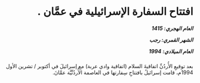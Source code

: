 <h1 dir="rtl">افتتاح السفارة الإسرائيلية في عمَّان .</h1>

<h5 dir="rtl">العام الهجري:  1415

الشهر القمري: رجب

العام الميلادي: 1994</h5>

<p dir="rtl">بعد توقيعِ الأُردُنِّ اتفاقيةَ السلام (اتفاقية وادي عربة) مع إسرائيلَ في أكتوبر / تشرين الأول 1994م، قامت إسرائيلُ بافتتاحِ سِفارتها في العاصمة الأُردُنِّيَّة عمَّانَ.</p></br>

